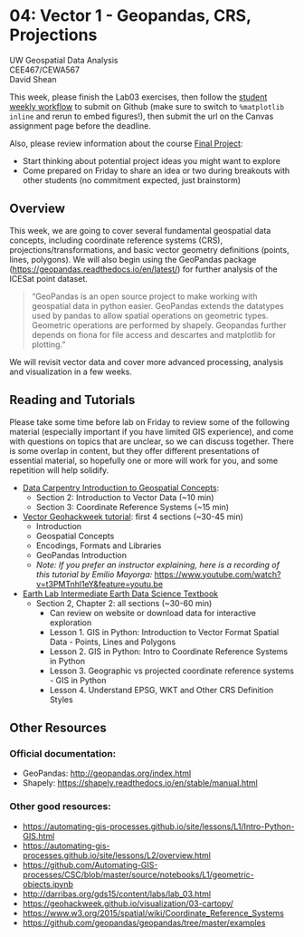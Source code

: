 # 04: Vector 1 - Geopandas, CRS, Projections

UW Geospatial Data Analysis  
CEE467/CEWA567  
David Shean  

This week, please finish the Lab03 exercises, then follow the [student weekly workflow](../../resources/students/student_weekly_workflow.md) to submit on Github (make sure to switch to `%matplotlib inline` and rerun to embed figures!), then submit the url on the Canvas assignment page before the deadline.

Also, please review information about the course [Final Project](../../resources/project/README.md):  
* Start thinking about potential project ideas you might want to explore
* Come prepared on Friday to share an idea or two during breakouts with other students (no commitment expected, just brainstorm)

## Overview
This week, we are going to cover several fundamental geospatial data concepts, including coordinate reference systems (CRS), projections/transformations, and basic vector geometry definitions (points, lines, polygons). We will also begin using the GeoPandas package (https://geopandas.readthedocs.io/en/latest/) for further analysis of the ICESat point dataset.

>“GeoPandas is an open source project to make working with geospatial data in python easier. GeoPandas extends the datatypes used by pandas to allow spatial operations on geometric types. Geometric operations are performed by shapely. Geopandas further depends on fiona for file access and descartes and matplotlib for plotting.”

We will revisit vector data and cover more advanced processing, analysis and visualization in a few weeks.

## Reading and Tutorials
Please take some time before lab on Friday to review some of the following material (especially important if you have limited GIS experience), and come with questions on topics that are unclear, so we can discuss together. There is some overlap in content, but they offer different presentations of essential material, so hopefully one or more will work for you, and some repetition will help solidify.

* [Data Carpentry Introduction to Geospatial Concepts](https://datacarpentry.org/organization-geospatial/):
    * Section 2: Introduction to Vector Data (~10 min)
    * Section 3: Coordinate Reference Systems (~15 min)
* [Vector Geohackweek tutorial](https://geohackweek.github.io/vector/): first 4 sections (~30-45 min)
    * Introduction
    * Geospatial Concepts
    * Encodings, Formats and Libraries
    * GeoPandas Introduction
    * *Note: If you prefer an instructor explaining, here is a recording of this tutorial by Emilio Mayorga:* https://www.youtube.com/watch?v=t3PMTnhl1eY&feature=youtu.be
* [Earth Lab Intermediate Earth Data Science Textbook](https://www.earthdatascience.org/courses/use-data-open-source-python/intro-vector-data-python/spatial-data-vector-shapefiles/intro-to-coordinate-reference-systems-python/)
    * Section 2, Chapter 2: all sections (~30-60 min)
        * Can review on website or download data for interactive exploration
        * Lesson 1. GIS in Python: Introduction to Vector Format Spatial Data - Points, Lines and Polygons
        * Lesson 2. GIS in Python: Intro to Coordinate Reference Systems in Python
        * Lesson 3. Geographic vs projected coordinate reference systems - GIS in Python
        * Lesson 4. Understand EPSG, WKT and Other CRS Definition Styles

## Other Resources

### Official documentation:
* GeoPandas: http://geopandas.org/index.html
* Shapely: https://shapely.readthedocs.io/en/stable/manual.html

### Other good resources:
* https://automating-gis-processes.github.io/site/lessons/L1/Intro-Python-GIS.html
* https://automating-gis-processes.github.io/site/lessons/L2/overview.html
* https://github.com/Automating-GIS-processes/CSC/blob/master/source/notebooks/L1/geometric-objects.ipynb
* http://darribas.org/gds15/content/labs/lab_03.html
* https://geohackweek.github.io/visualization/03-cartopy/
* https://www.w3.org/2015/spatial/wiki/Coordinate_Reference_Systems
* https://github.com/geopandas/geopandas/tree/master/examples
